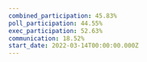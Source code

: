 ```yaml
---
combined_participation: 45.83%
poll_participation: 44.55%
exec_participation: 52.63%
communication: 18.52%
start_date: 2022-03-14T00:00:00.000Z
---
```

